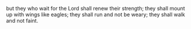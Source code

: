 but they who wait for the Lord shall renew their strength; they shall mount up with wings like eagles; they shall run and not be weary; they shall walk and not faint.
